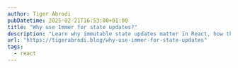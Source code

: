 ```yaml
---
author: Tiger Abrodi
pubDatetime: 2025-02-21T16:53:00+01:00
title: "Why use Immer for state updates?"
description: "Learn why immutable state updates matter in React, how they improve performance through reference comparison, and how Immer makes complex state management intuitive and efficient."
url: "https://tigerabrodi.blog/why-use-immer-for-state-updates"
tags:
  - react
---
```

